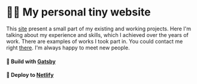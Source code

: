 <h1>👨‍💻 My personal tiny website</h1>

This [site](https://lapkov.com) present a small part of my existing and working projects. Here I'm talking about my experience and skills, which I achieved over the years of work. There are examples of works I took part in. You could contact me right [there](https://lapkov.com/contact/). I'm always happy to meet new people.

#### 🚀 Build with [Gatsby](https://www.gatsbyjs.org/)

#### 💫 Deploy to [Netlify](https://www.netlify.com/docs/)
